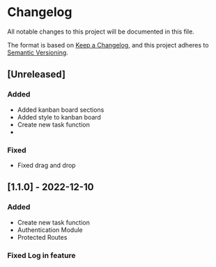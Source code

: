 # Changelog

All notable changes to this project will be documented in this file.

The format is based on [Keep a Changelog](https://keepachangelog.com/en/1.0.0/),
and this project adheres to [Semantic Versioning](https://semver.org/spec/v2.0.0.html).

## [Unreleased]

### Added 

- Added kanban board sections
- Added style to kanban board
- Create new task function
- 

### Fixed

- Fixed drag and drop

## [1.1.0] - 2022-12-10
 

### Added

- Create new task function
- Authentication Module
- Protected Routes

### Fixed Log in feature